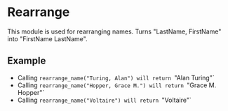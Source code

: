 Rearrange
=========

This module is used for rearranging names.
Turns "LastName, FirstName" into "FirstName LastName".

## Example

 * Calling `rearrange_name("Turing, Alan") will return `"Alan Turing"`
 * Calling `rearrange_name("Hopper, Grace M.") will return `"Grace M. Hopper"`
 * Calling `rearrange_name("Voltaire") will return `"Voltaire"`
